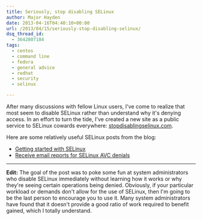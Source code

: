 ```yaml
---
title: Seriously, stop disabling SELinux
author: Major Hayden
date: 2013-04-16T04:40:10+00:00
url: /2013/04/15/seriously-stop-disabling-selinux/
dsq_thread_id:
  - 3642807184
tags:
  - centos
  - command line
  - fedora
  - general advice
  - redhat
  - security
  - selinux

---
```

After many discussions with fellow Linux users, I've come to realize that most seem to disable SELinux rather than understand why it's denying access. In an effort to turn the tide, I've created a new site as a public service to SELinux cowards everywhere: [stopdisablingselinux.com][1].

Here are some relatively useful SELinux posts from the blog:

  * [Getting started with SELinux][2]
  * [Receive email reports for SELinux AVC denials][3]

* * *

**Edit:** The goal of the post was to poke some fun at system administrators who disable SELinux immediately without learning how it works or why they're seeing certain operations being denied. Obviously, if your particular workload or demands don't allow for the use of SELinux, then I'm going to be the last person to encourage you to use it. Many system administrators have found that it doesn't provide a good ratio of work required to benefit gained, which I totally understand.

 [1]: http://stopdisablingselinux.com/
 [2]: /2012/01/25/getting-started-with-selinux/
 [3]: /2011/09/15/receive-e-mail-reports-for-selinux-avc-denials/
